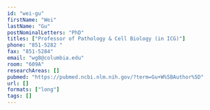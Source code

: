 ```yaml
---
id: "wei-gu"
firstName: "Wei"
lastName: "Gu"
postNominalLetters: "PhD"
titles: ["Professor of Pathology & Cell Biology (in ICG)"]
phone: "851-5282 "
fax: "851-5284"
email: "wg8@columbia.edu"
room: "609A"
researchAreas: []
pubmed: "https://pubmed.ncbi.nlm.nih.gov/?term=Gu+W%5BAuthor%5D"
url: []
formats: ["long"]
tags: []
---
```

